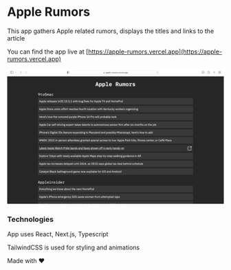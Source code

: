 # Apple Rumors

This app gathers Apple related rumors, displays the titles and links to the article

You can find the app live at [https://apple-rumors.vercel.app](https://apple-rumors.vercel.app)

![Project view](/assets/web_app.png)

### Technologies

App uses React, Next.js, Typescript

TailwindCSS is used for styling and animations

Made with ❤️
